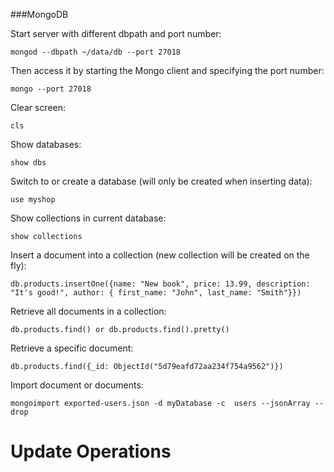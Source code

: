 ###MongoDB

Start server with different dbpath and port number:
```
mongod --dbpath ~/data/db --port 27018
```

Then access it by starting the Mongo client and specifying the port number:
```
mongo --port 27018
```

Clear screen:
```
cls
```

Show databases:
```
show dbs
```

Switch to or create a database (will only be created when inserting data):
```
use myshop
```

Show collections in current database:
```
show collections
```

Insert a document into a collection (new collection will be created on the fly):
```
db.products.insertOne({name: "New book", price: 13.99, description: "It's good!", author: { first_name: "John", last_name: "Smith"}})
```

Retrieve all documents in a collection:
```
db.products.find() or db.products.find().pretty()
```

Retrieve a specific document:
```
db.products.find({_id: ObjectId("5d79eafd72aa234f754a9562")})
```

Import document or documents:
```
mongoimport exported-users.json -d myDatabase -c  users --jsonArray --drop
```

# Update Operations



